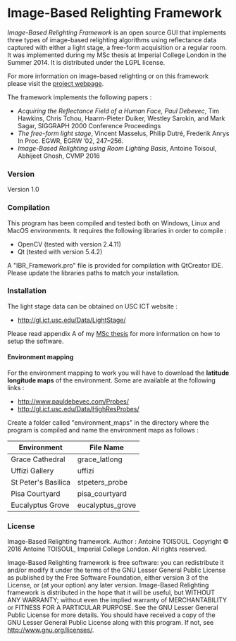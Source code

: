 # Image-Based Relighting Framework

_Image-Based Relighting Framework_ is an open source GUI that implements three types of image-based relighting algorithms using reflectance data captured with either a light stage, a free-form acquisition or a regular room. It was implemented during my MSc thesis at Imperial College London in the Summer 2014. It is distributed under the LGPL license.


For more information on image-based relighting or on this framework please visit the [project webpage](https://www.antoinetlc.com/projects/image-based-relighting-using-room-lighting-basis).

The framework implements the following papers : 
* _Acquiring the Reflectance Field of a Human Face, Paul Debevec_, Tim Hawkins, Chris Tchou, Haarm-Pieter Duiker, Westley Sarokin, and Mark Sagar, SIGGRAPH 2000 Conference Proceedings
* _The free-form light stage_, Vincent Masselus, Philip Dutré, Frederik Anrys In Proc. EGWR, EGRW ’02, 247–256. 
* _Image-Based Relighting using Room Lighting Basis_, Antoine Toisoul, Abhijeet Ghosh, CVMP 2016

### Version
Version 1.0

### Compilation
This program has been compiled and tested both on Windows, Linux and MacOS environments.
It requires the following libraries in order to compile :

* OpenCV (tested with version 2.4.11)
* Qt (tested with version 5.4.2)

A "IBR_Framework.pro" file is provided for compilation with QtCreator IDE. Please update the libraries paths to match your installation.

### Installation

The light stage data can be obtained on USC ICT website :

* http://gl.ict.usc.edu/Data/LightStage/

Please read appendix A of my [MSc thesis](https://www.doc.ic.ac.uk/~ast13/pdf/MSc_Antoine_Toisoul.pdf) for more information on how to setup the software.

#### Environment mapping
For the environment mapping to work you will have to download the **latitude longitude maps** of the environment.
Some are available at the following links :

* http://www.pauldebevec.com/Probes/
* http://gl.ict.usc.edu/Data/HighResProbes/

Create a folder called "environment_maps" in the directory where the program is compiled and name the environment maps as follows : 

| Environment  | File Name |
| ------------- | ------------- |
| Grace Cathedral | grace_latlong  |
| Uffizi Gallery  | uffizi  |
| St Peter's Basilica | stpeters_probe  |
| Pisa Courtyard | pisa_courtyard  |
| Eucalyptus Grove | eucalyptus_grove|

### License

Image-Based Relighting framework. Author :  Antoine TOISOUL. Copyright © 2016 Antoine TOISOUL, Imperial College London. All rights reserved.

Image-Based Relighting framework is free software: you can redistribute it and/or modify it under the terms of the GNU Lesser General Public License as published by the Free Software Foundation, either version 3 of the License, or (at your option) any later version. Image-Based Relighting framework is distributed in the hope that it will be useful, but WITHOUT ANY WARRANTY; without even the implied warranty of MERCHANTABILITY or FITNESS FOR A PARTICULAR PURPOSE. See the GNU Lesser General Public License for more details. You should have received a copy of the GNU Lesser General Public License along with this program. If not, see <http://www.gnu.org/licenses/>.
